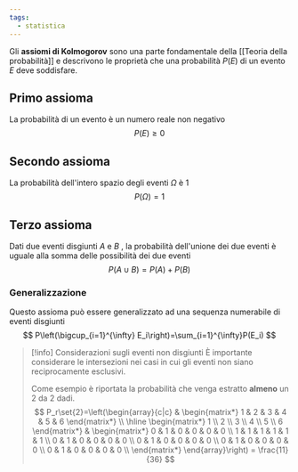 ```yaml
---
tags:
  - statistica
---
```

Gli **assiomi di Kolmogorov** sono una parte fondamentale della [[Teoria della probabilità]] e descrivono le proprietà che una probabilità $P(E)$ di un evento $E$ deve soddisfare.
## Primo assioma
La probabilità di un evento è un numero reale non negativo
$$
P(E)\ge0
$$
## Secondo assioma
La probabilità dell'intero spazio degli eventi $\Omega$ è 1
$$
P(\Omega)=1
$$
## Terzo assioma
Dati due eventi disgiunti $A$ e $B$ , la probabilità dell'unione dei due eventi è uguale alla somma delle possibilità dei due eventi
$$
P(A\cup B)=P(A)+P(B)
$$
### Generalizzazione
Questo assioma può essere generalizzato ad una sequenza numerabile di eventi disgiunti
$$
P\left(\bigcup_{i=1}^{\infty} E_i\right)=\sum_{i=1}^{\infty}P(E_i)
$$
>[!info] Considerazioni sugli eventi non disgiunti
>È importante considerare le intersezioni nei casi in cui gli eventi non siano reciprocamente esclusivi.
>
>Come esempio è riportata la probabilità che venga estratto **almeno** un $2$ da $2$ dadi.
>$$
>P_r\set{2}=\left(\begin{array}{c|c}
>& \begin{matrix*}
>1 & 2 & 3 & 4 & 5 & 6  
>\end{matrix*} \\ 
>\hline
>\begin{matrix*}
>1 \\ 2 \\ 3 \\ 4 \\ 5 \\ 6  
>\end{matrix*} & \begin{matrix*}
>0 & 1 & 0 & 0 & 0 & 0 \\
>1 & 1 & 1 & 1 & 1 & 1 \\
>0 & 1 & 0 & 0 & 0 & 0 \\
>0 & 1 & 0 & 0 & 0 & 0 \\
>0 & 1 & 0 & 0 & 0 & 0 \\
>0 & 1 & 0 & 0 & 0 & 0 \\
>\end{matrix*}
>\end{array}\right) = \frac{11}{36}
>$$
